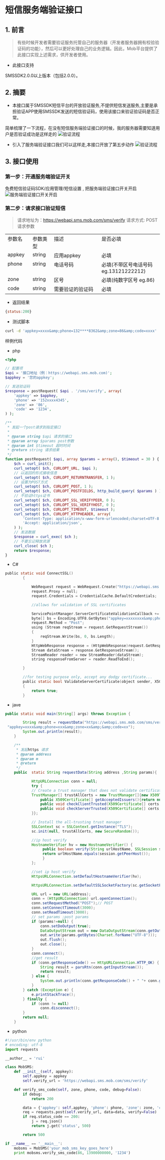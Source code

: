 # 短信服务端验证接口 

## 1. 前言

>有些时候开发者需要验证服务托管自己的服务器（开发者服务器拥有校验验证码的功能），然后可以更好处理自己的业务逻辑。因此，Mob平台提供了此接口实现上述需求，供开发者使用。


- 此接口支持

SMSSDK2.0.0以上版本（包括2.0.0）。

## 2. 摘要

- 本接口属于SMSSDK短信平台的开放验证服务,不提供短信发送服务,主要是承担验证APP使用SMSSDK发送的短信验证码，使用该接口来验证验证码是否正常。

简单梳理了一下流程，在没有短信服务端验证接口的时候，我的服务器需要知道用户是否验证成功是这样走的
![验证流程][1]

- 引入了服务端验证接口我们可以这样走,本接口开放了第五步动作
![验证流程][2]

## 3. 接口使用

### 第一步：开通服务端验证开关
免费短信验证码SDK/应用管理/短信设置 , 把服务端验证接口开关开启
![服务端验证接口开关开启][3]

### 第二步：请求接口验证短信

>请求地址为：https://webapi.sms.mob.com/sms/verify
请求方式: POST
请求参数
<table>
<tbody>
<tr>
<td valign="top" width="75">参数名</td>
<td valign="top" width="64">参数类型</td>
<td valign="top" width="218">描述</td>
<td valign="top" width="218">是否必填</td>
</tr>
<tr>
<td valign="top" width="75">appkey</td>
<td valign="top" width="64">string</td>
<td valign="top" width="218">应用appkey</td>
<td valign="top" width="218">必填</td>
</tr>
<tr>
<td valign="top" width="75">phone</td>
<td valign="top" width="64">string</td>
<td valign="top" width="218">电话号码</td>
<td valign="top" width="218">必填(不带区号电话号码 eg.13121222212)</td>
</tr>
<tr>
<td valign="top" width="75">zone</td>
<td valign="top" width="64">string</td>
<td valign="top" width="218">区号</td>
<td valign="top" width="218">必填(纯数字区号 eg.86)</td>
</tr>
<tr>
<td valign="top" width="75">code</td>
<td valign="top" width="64">string</td>
<td valign="top" width="218">需要验证的验证码</td>
<td valign="top" width="218">必填</td>
</tr>
</tbody>
</table>

- 返回结果
```js
{status:200}
```
- 测试脚本

```sh
curl -d 'appkey=xxxx&amp;phone=132****8362&amp;zone=86&amp;code=xxxx'  'https://webapi.sms.mob.com/sms/verify'
```

样例代码

- php
```php
<?php

// 配置项
$api = '接口地址（例：https://webapi.sms.mob.com)';
$appkey = '您的appkey';

// 发送验证码
$response = postRequest( $api . '/sms/verify', array(
    'appkey' => $appkey,
    'phone' => '152xxxx4345',
    'zone' => '86',
    'code' => '1234',
) );

/**
 * 发起一个post请求到指定接口
 * 
 * @param string $api 请求的接口
 * @param array $params post参数
 * @param int $timeout 超时时间
 * @return string 请求结果
 */
function postRequest( $api, array $params = array(), $timeout = 30 ) {
    $ch = curl_init();
    curl_setopt( $ch, CURLOPT_URL, $api );
    // 以返回的形式接收信息
    curl_setopt( $ch, CURLOPT_RETURNTRANSFER, 1 );
    // 设置为POST方式
    curl_setopt( $ch, CURLOPT_POST, 1 );
    curl_setopt( $ch, CURLOPT_POSTFIELDS, http_build_query( $params ) );
    // 不验证https证书
    curl_setopt( $ch, CURLOPT_SSL_VERIFYPEER, 0 );
    curl_setopt( $ch, CURLOPT_SSL_VERIFYHOST, 0 );
    curl_setopt( $ch, CURLOPT_TIMEOUT, $timeout );
    curl_setopt( $ch, CURLOPT_HTTPHEADER, array(
        'Content-Type: application/x-www-form-urlencoded;charset=UTF-8',
        'Accept: application/json',
    ) ); 
    // 发送数据
    $response = curl_exec( $ch );
    // 不要忘记释放资源
    curl_close( $ch );
    return $response;
}
```

- C#
```c
public static void ConnectSSL()
        {

            WebRequest request = WebRequest.Create("https://webapi.sms.mob.com/sms/verify");
            request.Proxy = null;
            request.Credentials = CredentialCache.DefaultCredentials;

            //allows for validation of SSL certificates 

            ServicePointManager.ServerCertificateValidationCallback += new System.Net.Security.RemoteCertificateValidationCallback(ValidateServerCertificate);
            byte[] bs = Encoding.UTF8.GetBytes("appkey=xxxxxxxx&amp;phone=xxxxxxxxxx&amp;zone=xx&amp;code=xxxx");
            request.Method = "Post";
            using (Stream reqStream = request.GetRequestStream())
            {
                reqStream.Write(bs, 0, bs.Length);
            } 
            HttpWebResponse response = (HttpWebResponse)request.GetResponse();
            Stream dataStream = response.GetResponseStream();
            StreamReader reader = new StreamReader(dataStream);
            string responseFromServer = reader.ReadToEnd();

        }

        //for testing purpose only, accept any dodgy certificate... 
        public static bool ValidateServerCertificate(object sender, X509Certificate certificate, X509Chain chain, SslPolicyErrors sslPolicyErrors)
        {
            return true;
        }
```

- jave 

```java
public static void main(String[] args) throws Exception {

        String result = requestData("https://webapi.sms.mob.com/sms/verify",
 "appkey=xxxx&amp;phone=xxx&amp;zone=xx&amp;&amp;code=xx");
        System.out.println(result);
    }

    /**
     * 发起https 请求
     * @param address
     * @param m
     * @return
     */
    public  static String requestData(String address ,String params){

            HttpURLConnection conn = null;
            try {
            // Create a trust manager that does not validate certificate chains
            TrustManager[] trustAllCerts = new TrustManager[]{new X509TrustManager(){
                public X509Certificate[] getAcceptedIssuers(){return null;}
                public void checkClientTrusted(X509Certificate[] certs, String authType){}
                public void checkServerTrusted(X509Certificate[] certs, String authType){}
            }};

            // Install the all-trusting trust manager
            SSLContext sc = SSLContext.getInstance("TLS");
            sc.init(null, trustAllCerts, new SecureRandom());

            //ip host verify
            HostnameVerifier hv = new HostnameVerifier() {
                 public boolean verify(String urlHostName, SSLSession session) {
                 return urlHostName.equals(session.getPeerHost());
                 }
            };

            //set ip host verify
            HttpsURLConnection.setDefaultHostnameVerifier(hv);

            HttpsURLConnection.setDefaultSSLSocketFactory(sc.getSocketFactory());

            URL url = new URL(address);
            conn = (HttpURLConnection) url.openConnection();
            conn.setRequestMethod("POST");// POST
            conn.setConnectTimeout(3000);
            conn.setReadTimeout(3000);
            // set params ;post params 
            if (params!=null) {
                conn.setDoOutput(true);
                DataOutputStream out = new DataOutputStream(conn.getOutputStream());
                out.write(params.getBytes(Charset.forName("UTF-8")));
                out.flush();
                out.close();
            }
            conn.connect();
            //get result 
            if (conn.getResponseCode() == HttpURLConnection.HTTP_OK) {
                String result = parsRtn(conn.getInputStream());
                return result;
            } else {
                System.out.println(conn.getResponseCode() + " "+ conn.getResponseMessage());
            }
        } catch (Exception e) {
            e.printStackTrace();
        } finally {
            if (conn != null)
                conn.disconnect();
        }
        return null;
    }
```

- python
```python
#!/usr/bin/env python
# encoding: utf-8
import requests

__author__ = 'rui'

class MobSMS:
    def __init__(self, appkey):
        self.appkey = appkey
        self.verify_url = 'https://webapi.sms.mob.com/sms/verify'

    def verify_sms_code(self, zone, phone, code, debug=False):
        if debug:
            return 200

        data = {'appkey': self.appkey, 'phone': phone, 'zone': zone, 'code': code}
        req = requests.post(self.verify_url, data=data, verify=False)
        if req.status_code == 200:
            j = req.json()
            return j.get('status', 500)

        return 500

if __name__ == '__main__':
    mobsms = MobSMS('your_mob_sms_key_goes_here')
    print mobsms.verify_sms_code(86, 13900000000, '1234')
```


  [1]: http://wiki.mob.com/wp-content/uploads/2014/12/old.png
  [2]: http://wiki.mob.com/wp-content/uploads/2014/12/SMS_NEW.png
  [3]: http://wiki.mob.com/wp-content/uploads/2015/12/%E6%9C%8D%E5%8A%A1%E7%AB%AF%E9%AA%8C%E8%AF%81%E5%BC%80%E5%85%B3-1024x874.png